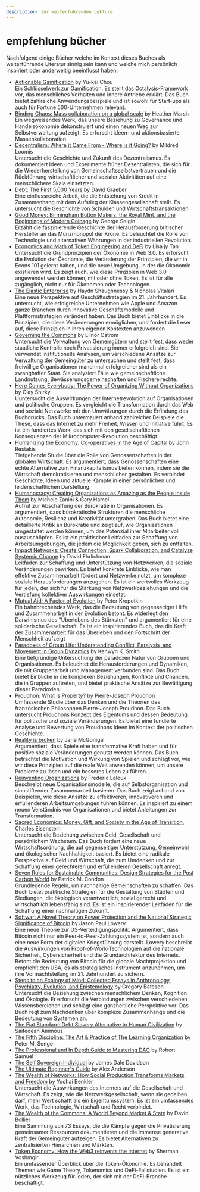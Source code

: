 ```yaml
---
description: zur weiterführenden Lektüre
---
```


# empfehlung bücher

Nachfolgend einige Bücher welche im Kontext dieses Buches als weiterführende Literatur sinnig sein kann und welche mich persönlich inspiriert oder anderweitig beeinflusst haben.

* [Actionable Gamification](https://daominds.io/bkactionablegamification) by Yu-kai Chou \
  Ein Schlüsselwerk zur Gamification. Es stellt das Octalysis-Framework vor, das menschliches Verhalten und innere Antriebe erklärt. Das Buch bietet zahlreiche Anwendungsbeispiele und ist sowohl für Start-ups als auch für Fortune 500-Unternehmen relevant.
* [Binding Chaos: Mass collaboration on a global scale](https://daominds.io/bkmasscollaborationonaglobalscale) by Heather Marsh \
  Ein wegweisendes Werk, das unsere Beziehung zu Governance und Handelsökonomie dekonstruiert und einen neuen Weg zur Selbstverwaltung aufzeigt. Es erforscht ideen- und aktionsbasierte Massenkollaboration.
* [Decentralism: Where it Came From - Where is it Going?](https://daominds.io/bkdecentralismwhereisitgoing) by Mildred Loomis \
  Untersucht die Geschichte und Zukunft des Dezentralismus. Es dokumentiert Ideen und Experimente früher Dezentralisten, die sich für die Wiederherstellung von Gemeinschaftsselbstvertrauen und die Rückführung wirtschaftlicher und sozialer Aktivitäten auf eine menschlichere Skala einsetzten.
* [Debt: The First 5,000 Years](https://daominds.io/bkdeptthefirst500years) by David Graeber \
  Eine einflussreiche Arbeit, die die Entstehung von Kredit in Zusammenhang mit dem Aufstieg der Klassengesellschaft stellt. Es untersucht die Geschichte von Schulden und Wirtschaftstransaktionen
* [Good Money: Birmingham Button Makers, the Royal Mint, and the Beginnings of Modern Coinage](https://daominds.io/bkgoodmoney) by George Selgin \
  Erzählt die faszinierende Geschichte der Herausforderung britischer Hersteller an das Münzmonopol der Krone. Es beleuchtet die Rolle von Technologie und alternativen Währungen in der industriellen Revolution.
* [Economics and Math of Token Engineering and DeFi](https://daominds.io/bkeconomicsandmathoftoken) by Lisa jy Tan\
  Untersucht die Grundprinzipien der Ökonomie in Web 3.0. Es erforscht die Evolution der Ökonomie, die Veränderung der Prinzipien, die wir in Econs 101 gelernt haben, und die neue Umgebung, in der die Ökonomie existieren wird. Es zeigt auch, wie diese Prinzipien in Web 3.0 angewendet werden können, mit oder ohne Token. Es ist für alle zugänglich, nicht nur für Ökonomen oder Technologen.
* [The Elastic Enterprise](https://daominds.io/bkelasticenterprise) by Haydn Shaughnessy & Nicholas Vitalari\
  Eine neue Perspektive auf Geschäftsstrategien im 21. Jahrhundert. Es untersucht, wie erfolgreiche Unternehmen wie Apple und Amazon ganze Branchen durch innovative Geschäftsmodelle und Plattformstrategien verändert haben. Das Buch bietet Einblicke in die Prinzipien, die diese Veränderungen ermöglichen, und fordert die Leser auf, diese Prinzipien in ihren eigenen Kontexten anzuwenden
* [Governing the Commons](https://daominds.io/bkgoverningthecommons) by Elinor Ostrom \
  Untersucht die Verwaltung von Gemeingütern und stellt fest, dass weder staatliche Kontrolle noch Privatisierung immer erfolgreich sind. Sie verwendet institutionelle Analysen, um verschiedene Ansätze zur Verwaltung der Gemeingüter zu untersuchen und stellt fest, dass freiwillige Organisationen manchmal erfolgreicher sind als ein zwanghafter Staat. Sie analysiert Fälle wie gemeinschaftliche Landnutzung, Bewässerungsgemeinschaften und Fischereirechte.
* [Here Comes Everybody: The Power of Organizing Without Organizations](https://daominds.io/bkherecomeseverybody) by Clay Shirky\
  Uuntersucht die Auswirkungen der Internetrevolution auf Organisationen und politische Gruppen. Es vergleicht die Transformation durch das Web und soziale Netzwerke mit den Umwälzungen durch die Erfindung des Buchdrucks. Das Buch untermauert anhand zahlreicher Beispiele die These, dass das Internet zu mehr Freiheit, Wissen und Initiative führt. Es ist ein fundiertes Werk, das sich mit den gesellschaftlichen Konsequenzen der Mikrocomputer-Revolution beschäftigt.
* [Humanizing the Economy: Co-operatives in the Age of Capital](https://daominds.io/bkhumanizingtheeconomy) by John Restakis\
  Tiefgehende Studie über die Rolle von Genossenschaften in der globalen Wirtschaft. Es argumentiert, dass Genossenschaften eine echte Alternative zum Finanzkapitalismus bieten können, indem sie die Wirtschaft demokratisieren und menschlicher gestalten. Es verbindet Geschichte, Ideen und aktuelle Kämpfe in einer persönlichen und leidenschaftlichen Darstellung.
* [Humanocracy: Creating Organizations as Amazing as the People Inside Them](https://daominds.io/bkhumanocracycreationorganizations) by Michele Zanini & Gary Hamel\
  Aufruf zur Abschaffung der Bürokratie in Organisationen. Es argumentiert, dass bürokratische Strukturen die menschliche Autonomie, Resilienz und Kreativität untergraben. Das Buch bietet eine detaillierte Kritik an Bürokratie und zeigt auf, wie Organisationen umgestaltet werden können, um das Potenzial ihrer Mitarbeiter voll auszuschöpfen. Es ist ein praktischer Leitfaden zur Schaffung von Arbeitsumgebungen, die jedem die Möglichkeit geben, sich zu entfalten.&#x20;
* [Impact Networks: Create Connection, Spark Collaboration, and Catalyze Systemic Change](https://daominds.io/bkimpactnetworkscreateconnection) by David Ehrlichman\
  Leitfaden zur Schaffung und Unterstützung von Netzwerken, die soziale Veränderungen bewirken. Es bietet konkrete Einblicke, wie man effektive Zusammenarbeit fördert und Netzwerke nutzt, um komplexe soziale Herausforderungen anzugehen. Es ist ein wertvolles Werkzeug für jeden, der sich für die Stärkung von Netzwerkbeziehungen und die Vertiefung kollektiver Auswirkungen einsetzt.
* [Mutual Aid: A Factor of Evolution](https://daominds.io/bkmutualaidafactorofevolution) by Peter Kropotkin \
  Ein bahnbrechendes Werk, das die Bedeutung von gegenseitiger Hilfe und Zusammenarbeit in der Evolution betont. Es widerlegt den Darwinismus des "Überlebens des Stärksten" und argumentiert für eine solidarische Gesellschaft. Es ist ein inspirierendes Buch, das die Kraft der Zusammenarbeit für das Überleben und den Fortschritt der Menschheit aufzeigt
* [Paradoxes of Group Life: Understanding Conflict, Paralysis, and Movement in Group Dynamics](https://daominds.io/bkparadoxesofgrouplife) by Kenwyn K. Smith\
  Eine tiefgründige Untersuchung der paradoxen Natur von Gruppen und Organisationen. Es beleuchtet die Herausforderungen und Dynamiken, die mit Gruppenarbeit und Management verbunden sind. Das Buch bietet Einblicke in die komplexen Beziehungen, Konflikte und Chancen, die in Gruppen auftreten, und bietet praktische Ansätze zur Bewältigung dieser Paradoxien.
* [Proudhon: What is Property?](https://daominds.io/bkproudhonwhatisproperty) by Pierre-Joseph Proudhon\
  Umfassende Studie über das Denken und die Theorien des französischen Philosophen Pierre-Joseph Proudhon. Das Buch untersucht Proudhons Konzept des Eigentums und dessen Bedeutung für politische und soziale Veränderungen. Es bietet eine fundierte Analyse und Bewertung von Proudhons Ideen im Kontext der politischen Geschichte.
* [Reality is broken](https://daominds.io/bkrealityisbroken)  by Jane McGonigal \
  Argumentiert, dass Spiele eine transformative Kraft haben und für positive soziale Veränderungen genutzt werden können. Das Buch betrachtet die Motivation und Wirkung von Spielen und schlägt vor, wie wir diese Prinzipien auf die reale Welt anwenden können, um unsere Probleme zu lösen und ein besseres Leben zu führen.
* [Reinventing Organizations](https://daominds.io/bkreinventingorganizations) by Frederic Laloux\
  Beschreibt neue Organisationsmodelle, die auf Selbstorganisation und sinnstiftender Zusammenarbeit basieren. Das Buch zeigt anhand von Beispielen, wie diese Ansätze zu effektiveren, innovativeren und erfüllenderen Arbeitsumgebungen führen können. Es inspiriert zu einem neuen Verständnis von Organisationen und bietet Anleitungen zur Transformation.
* [Sacred Economics: Money, Gift, and Society in the Age of Transition](https://daominds.io/bksacredeconomicsmoneygiftandsociety), Charles Eisenstein\
  Untersucht die Beziehung zwischen Geld, Gesellschaft und persönlichem Wachstum. Das Buch fordert eine neue Wirtschaftsordnung, die auf gegenseitiger Unterstützung, Gemeinwohl und ökologischer Nachhaltigkeit basiert. Es bietet eine radikale Perspektive auf Geld und Wirtschaft, die zum Umdenken und zur Schaffung einer gerechteren und erfüllenderen Gesellschaft anregt.&#x20;
* [Seven Rules for Sustainable Communities: Design Strategies for the Post Carbon World](https://daominds.io/bksevenrulesforsustainable) by Patrick M. Condon \
  Grundlegende Regeln, um nachhaltige Gemeinschaften zu schaffen. Das Buch bietet praktische Strategien für die Gestaltung von Städten und Siedlungen, die ökologisch verantwortlich, sozial gerecht und wirtschaftlich lebensfähig sind. Es ist ein inspirierender Leitfaden für die Schaffung einer nachhaltigen Zukunft.
* [Softwar: A Novel Theory on Power Projection and the National Strategic Significance of Bitcoin](https://daominds.io/bksoftwar) by Jason Paul Lowery\
  Eine neue Theorie zur US-Verteidigungspolitik. Argumentiert, dass Bitcoin nicht nur ein Peer-to-Peer-Zahlungssystem ist, sondern auch eine neue Form der digitalen Kriegsführung darstellt. Lowery beschreibt die Auswirkungen von Proof-of-Work-Technologien auf die nationale Sicherheit, Cybersicherheit und die Grundarchitektur des Internets. Betont die Bedeutung von Bitcoin für die globale Machtprojektion und empfiehlt den USA, es als strategisches Instrument anzunehmen, um ihre Vormachtstellung im 21. Jahrhundert zu sichern.
* [Steps to an Ecology of Mind: Collected Essays in Anthropology, Psychiatry, Evolution, and Epistemology](https://daominds.io/bkstepstoanecologyofmind) by Gregory Bateson \
  Untersucht die Beziehung zwischen menschlichem Denken, Kognition und Ökologie. Er erforscht die Verbindungen zwischen verschiedenen Wissensbereichen und schlägt eine ganzheitliche Perspektive vor. Das Buch regt zum Nachdenken über komplexe Zusammenhänge und die Bedeutung von Systemen an.
* [The Fiat Standard: Debt Slavery Alternative to Human Civilization](https://daominds.io/bkfiatstandard) by Saifedean Ammous
* [The Fifth Discipline: The Art & Practice of The Learning Organization](https://daominds.io/bkthefifthdiscipline) by Peter M. Senge&#x20;
* [The Professional and In Depth Guide to Mastering DAO](https://daominds.io/bktheprofessionalandindepthguidetomasteringdao) by Robert Samuel&#x20;
* [The Self Sovereign Individual](https://daominds.io/bktheselfsovereignindividual) by James Dale Davidson&#x20;
* [The Ultimate Beginner's Guide](https://daominds.io/bktheultimatebeginnersguide) by Alex Anderson&#x20;
* [The Wealth of Networks: How Social Production Transforms Markets and Freedom](https://daominds.io/bkthewealthofnetworks) by Yochai Benkler \
  Untersucht die Auswirkungen des Internets auf die Gesellschaft und Wirtschaft. Es zeigt, wie die Netzwerkgesellschaft, wenn sie gedeihen darf, mehr Wert schafft als ein Eigentumssystem. Es ist ein umfassendes Werk, das Technologie, Wirtschaft und Recht verbindet.
* [The Wealth of the Commons: A World Beyond Market & State](https://daominds.io/bkthewelathofthecommons) by David Bollier \
  Eine Sammlung von 73 Essays, die die Kämpfe gegen die Privatisierung gemeinsamer Ressourcen dokumentieren und die immense generative Kraft der Gemeingüter aufzeigen. Es bietet Alternativen zu zentralisierten Hierarchien und Märkten.
* [Token Economy: How the Web3 reinvents the Internet](https://daominds.io/bktokeneconomyhowtheweb3reinventstheinternet) by Sherman Voshmgir\
  Ein umfassender Überblick über die Token-Ökonomie. Es behandelt Themen wie Game Theory, Tokenomics und DeFi-Fallstudien. Es ist ein nützliches Werkzeug für jeden, der sich mit der DeFi-Branche beschäftigt.
